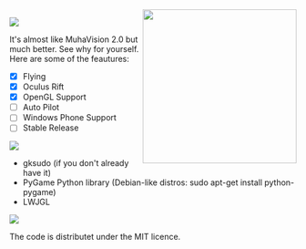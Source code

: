 <img src="http://i.imgur.com/uc282wd.png" width=270 align="right">



![](http://i.imgur.com/dezFC7R.gif)

It's almost like MuhaVision 2.0 but much better. See why for yourself. Here are some of the feautures:

- [x] Flying
- [x] Oculus Rift
- [x] OpenGL Support
- [ ] Auto Pilot
- [ ] Windows Phone Support
- [ ] Stable Release

![](http://www.auplod.com/u/opauld5f883.gif)
 - gksudo (if you don't already have it)
 - PyGame Python library (Debian-like distros: sudo apt-get install python-pygame)
 - LWJGL

![](http://i.imgur.com/aw0QuDg.gif)

The code is distributet under the MIT licence.
